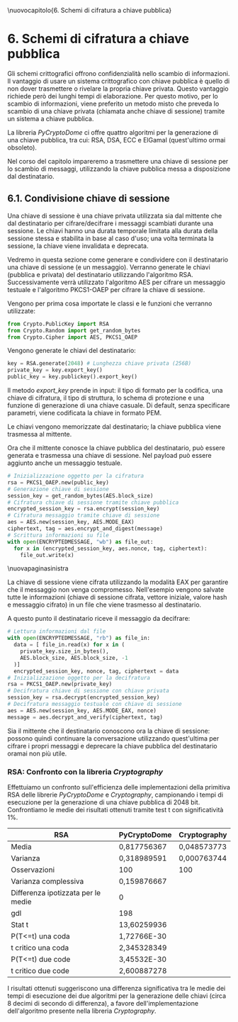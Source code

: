 \nuovocapitolo{6. Schemi di cifratura a chiave pubblica}

# 6. Schemi di cifratura a chiave pubblica
Gli schemi crittografici offrono confidenzialità nello scambio di informazioni. Il vantaggio di usare un sistema crittografico con chiave pubblica è quello di non dover trasmettere o rivelare la propria chiave privata. Questo vantaggio richiede però dei lunghi tempi di elaborazione.
Per questo motivo, per lo scambio di informazioni, viene preferito un metodo misto che preveda lo scambio di una chiave privata (chiamata anche chiave di sessione) tramite un sistema a chiave pubblica.

La libreria *PyCryptoDome* ci offre quattro algoritmi per la generazione di una chiave pubblica, tra cui: RSA, DSA, ECC e ElGamal (quest'ultimo ormai obsoleto).

Nel corso del capitolo impareremo a trasmettere una chiave di sessione per lo scambio di messaggi, utilizzando la chiave pubblica messa a disposizione dal destinatario.

## 6.1. Condivisione chiave di sessione
Una chiave di sessione è una chiave privata utilizzata sia dal mittente che dal destinatario per cifrare/decifrare i messaggi scambiati durante una sessione. Le chiavi hanno una durata temporale limitata alla durata della sessione stessa e stabilita in base al caso d'uso; una volta terminata la sessione, la chiave viene invalidata e deprecata.

Vedremo in questa sezione come generare e condividere con il destinatario una chiave di sessione (e un messaggio). Verranno generate le chiavi (pubblica e privata) del destinatario utilizzando l'algoritmo RSA. Successivamente verrà utilizzato l'algoritmo AES per cifrare un messaggio testuale e l'algoritmo PKCS1-OAEP per cifrare la chiave di sessione.

Vengono per prima cosa importate le classi e le funzioni che verranno utilizzate:

```python
from Crypto.PublicKey import RSA
from Crypto.Random import get_random_bytes
from Crypto.Cipher import AES, PKCS1_OAEP
```

Vengono generate le chiavi del destinatario:

```python
key = RSA.generate(2048) # Lunghezza chiave privata (256B)
private_key = key.export_key()
public_key = key.publickey().export_key()
```

Il metodo *export_key* prende in input: il tipo di formato per la codifica, una chiave di cifratura, il tipo di struttura, lo schema di protezione e una funzione di generazione di una chiave casuale. Di default, senza specificare parametri, viene codificata la chiave in formato PEM.

Le chiavi vengono memorizzate dal destinatario; la chiave pubblica viene trasmessa al mittente.

Ora che il mittente conosce la chiave pubblica del destinatario, può essere generata e trasmessa una chiave di sessione. Nel payload può essere aggiunto anche un messaggio testuale.

```python
# Inizializzazione oggetto per la cifratura
rsa = PKCS1_OAEP.new(public_key)
# Generazione chiave di sessione
session_key = get_random_bytes(AES.block_size)
# Cifratura chiave di sessione tramite chiave pubblica
encrypted_session_key = rsa.encrypt(session_key)
# Cifratura messaggio tramite chiave di sessione
aes = AES.new(session_key, AES.MODE_EAX)
ciphertext, tag = aes.encrypt_and_digest(message)
# Scrittura informazioni su file
with open(ENCRYPTEDMESSAGE, "wb") as file_out:
  for x in (encrypted_session_key, aes.nonce, tag, ciphertext):
    file_out.write(x)
```

\nuovapaginasinistra

La chiave di sessione viene cifrata utilizzando la modalità EAX per garantire che il messaggio non venga compromesso. Nell'esempio vengono salvate tutte le informazioni (chiave di sessione cifrata, vettore iniziale, valore hash e messaggio cifrato) in un file che viene trasmesso al destinatario.

A questo punto il destinatario riceve il messaggio da decifrare:

```python
# Lettura informazioni dal file
with open(ENCRYPTEDMESSAGE, "rb") as file_in:
  data = [ file_in.read(x) for x in (
    private_key.size_in_bytes(),
    AES.block_size, AES.block_size, -1
  )]
  encrypted_session_key, nonce, tag, ciphertext = data
# Inizializzazione oggetto per la decifratura
rsa = PKCS1_OAEP.new(private_key)
# Decifratura chiave di sessione con chiave privata
session_key = rsa.decrypt(encrypted_session_key)
# Decifratura messaggio testuale con chiave di sessione
aes = AES.new(session_key, AES.MODE_EAX, nonce)
message = aes.decrypt_and_verify(ciphertext, tag)
```

Sia il mittente che il destinatario conoscono ora la chiave di sessione: possono quindi continuare la conversazione utilizzando quest'ultima per cifrare i propri messaggi e deprecare la chiave pubblica del destinatario oramai non più utile.

### RSA: Confronto con la libreria *Cryptography*
Effettuiamo un confronto sull'efficienza delle implementazioni della primitiva RSA delle librerie *PyCryptoDome* e *Cryptography*, campionando i tempi di esecuzione per la generazione di una chiave pubblica di 2048 bit. Confrontiamo le medie dei risultati ottenuti tramite test t con significatività 1%.

| RSA                                | PyCryptoDome | Cryptography |
| ---------------------------------- | ------------ | ------------ |
| Media                              | 0,817756367  | 0,048573773  |
| Varianza                           | 0,318989591  | 0,000763744  |
| Osservazioni                       | 100          | 100          |
| Varianza complessiva               | 0,159876667  |              |
| Differenza ipotizzata per le medie | 0            |              |
| gdl                                | 198          |              |
| Stat t                             | 13,60259936  |              |
| P(T<=t) una coda                   | 1,72766E-30  |              |
| t critico una coda                 | 2,345328349  |              |
| P(T<=t) due code                   | 3,45532E-30  |              |
| t critico due code                 | 2,600887278  |              |

I risultati ottenuti suggeriscono una differenza significativa tra le medie dei tempi di esecuzione dei due algoritmi per la generazione delle chiavi (circa 8 decimi di secondo di differenza), a favore dell'implementazione dell'algoritmo presente nella libreria *Cryptography*.
